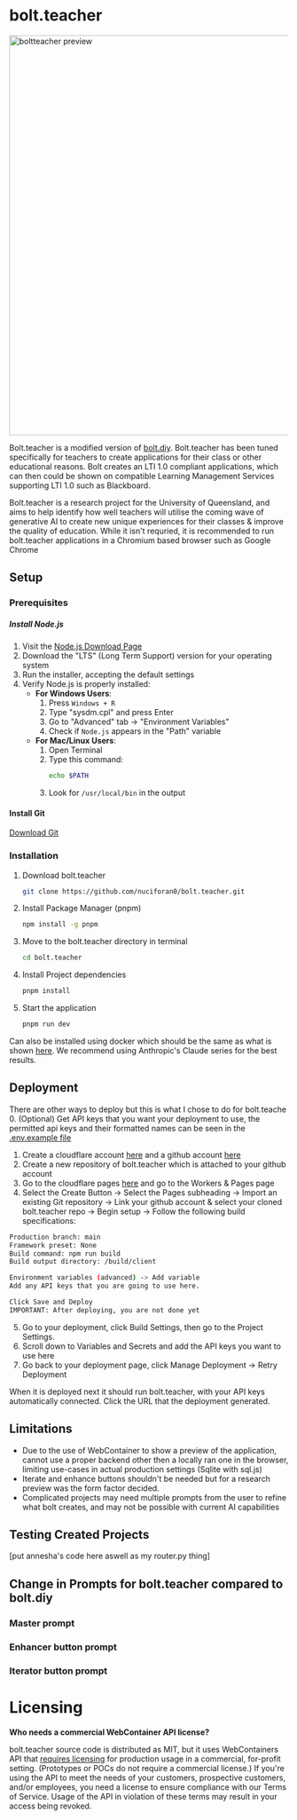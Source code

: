 # bolt.teacher

<img width="1408" height="721" alt="boltteacher preview" src="https://github.com/user-attachments/assets/35f69858-a8ff-4c89-bbf6-38c8213d914d" />

Bolt.teacher is a modified version of [bolt.diy](https://github.com/stackblitz-labs/bolt.diy). 
Bolt.teacher has been tuned specifically for teachers to create applications for their class or other educational reasons. Bolt creates an LTI 1.0 compliant applications, which can then could be shown on compatible Learning Management Services supporting LTI 1.0 such as Blackboard.

Bolt.teacher is a research project for the University of Queensland, and aims to help identify how well teachers will utilise the coming wave of generative AI to create new unique experiences for their classes & improve the quality of education. 
While it isn't requried, it is recommended to run bolt.teacher applications in a Chromium based browser such as Google Chrome

## Setup

### Prerequisites
  ##### Install Node.js
  
  1. Visit the [Node.js Download Page](https://nodejs.org/en/download/)
  2. Download the "LTS" (Long Term Support) version for your operating system
  3. Run the installer, accepting the default settings
  4. Verify Node.js is properly installed:
     - **For Windows Users**:
       1. Press `Windows + R`
       2. Type "sysdm.cpl" and press Enter
       3. Go to "Advanced" tab → "Environment Variables"
       4. Check if `Node.js` appears in the "Path" variable
     - **For Mac/Linux Users**:
       1. Open Terminal
       2. Type this command:
          ```bash
          echo $PATH
          ```
       3. Look for `/usr/local/bin` in the output

  #### Install Git
  [Download Git](https://git-scm.com/downloads)
  
### Installation
  1. Download bolt.teacher
       ```bash
       git clone https://github.com/nuciforan0/bolt.teacher.git
       ```
  2. Install Package Manager (pnpm)
      ```bash
      npm install -g pnpm
      ```
  3.   Move to the bolt.teacher directory in terminal
        ```bash
       cd bolt.teacher
       ```
  4.   Install Project dependencies
       ```bash
       pnpm install
       ```
  5.   Start the application
       ```bash
       pnpm run dev
       ```
       
Can also be installed using docker which should be the same as what is shown [here](https://github.com/stackblitz-labs/bolt.diy?tab=readme-ov-file#option-2-using-docker). We recommend using Anthropic's Claude series for the best results.

## Deployment
  There are other ways to deploy but this is what I chose to do for bolt.teache
  0. (Optional) Get API keys that you want your deployment to use, the permitted api keys and their formatted names can be seen in the [.env.example file](https://github.com/nuciforan0/bolt.teacher/blob/main/.env.example)
  1. Create a cloudflare account [here](https://pages.cloudflare.com/) and a github account [here](https://github.com/) 
  2. Create a new repository of bolt.teacher which is attached to your github account
  3. Go to the cloudflare pages [here](https://pages.cloudflare.com/) and go to the Workers & Pages page
  4. Select the Create Button -> Select the Pages subheading -> Import an existing Git repository -> Link your github account & select your cloned bolt.teacher repo -> Begin setup -> Follow the following build specifications:
  ```bash
  Production branch: main
  Framework preset: None
  Build command: npm run build
  Build output directory: /build/client

  Environment variables (advanced) -> Add variable
  Add any API keys that you are going to use here.

  Click Save and Deploy
  IMPORTANT: After deploying, you are not done yet
  ```
  
  5. Go to your deployment, click Build Settings, then go to the Project Settings. 
  6. Scroll down to Variables and Secrets and add the API keys you want to use here
  7. Go back to your deployment page, click Manage Deployment -> Retry Deployment

When it is deployed next it should run bolt.teacher, with your API keys automatically connected. Click the URL that the deployment generated. 

## Limitations
  - Due to the use of WebContainer to show a preview of the application, cannot use a proper backend other then a locally ran one in the browser, limiting use-cases in actual production settings (Sqlite with sql.js)
  - Iterate and enhance buttons shouldn't be needed but for a research preview was the form factor decided.
  - Complicated projects may need multiple prompts from the user to refine what bolt creates, and may not be possible with current AI capabilities

## Testing Created Projects 
[put annesha's code here aswell as my router.py thing] 


## Change in Prompts for bolt.teacher compared to bolt.diy

### Master prompt 

### Enhancer button prompt

### Iterator button prompt







# Licensing
**Who needs a commercial WebContainer API license?**

bolt.teacher source code is distributed as MIT, but it uses WebContainers API that [requires licensing](https://webcontainers.io/enterprise) for production usage in a commercial, for-profit setting. (Prototypes or POCs do not require a commercial license.) If you're using the API to meet the needs of your customers, prospective customers, and/or employees, you need a license to ensure compliance with our Terms of Service. Usage of the API in violation of these terms may result in your access being revoked.
